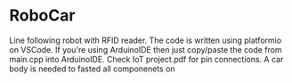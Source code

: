 # RoboCar
Line following robot with RFID reader. 
The code is written using platformio on VSCode. 
If you're using ArduinoIDE then just copy/paste the code from main.cpp into ArduinoIDE. 
Check IoT project.pdf for pin connections. 
A car body is needed to fasted all componenets on
